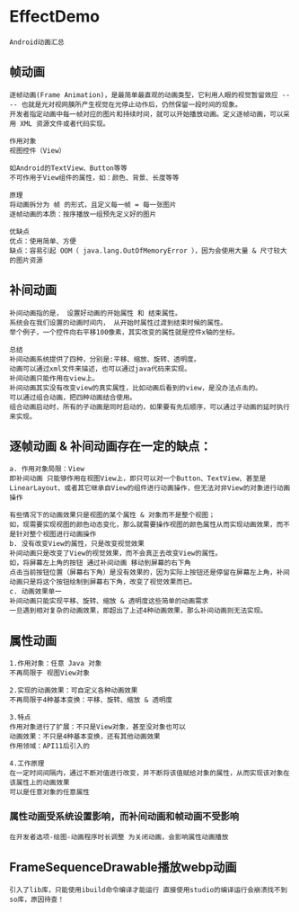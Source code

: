 # EffectDemo
    Android动画汇总


## 帧动画
    逐帧动画(Frame Animation)，是最简单最直观的动画类型，它利用人眼的视觉暂留效应 ---- 也就是光对视网膜所产生视觉在光停止动作后，仍然保留一段时间的现象。
    开发者指定动画中每一帧对应的图片和持续时间，就可以开始播放动画。定义逐帧动画，可以采用 XML 资源文件或者代码实现。
    
    作用对象
    视图控件（View）
    
    如Android的TextView、Button等等
    不可作用于View组件的属性，如：颜色、背景、长度等等
    
    原理
    将动画拆分为 帧 的形式，且定义每一帧 = 每一张图片
    逐帧动画的本质：按序播放一组预先定义好的图片
    
    优缺点
    优点：使用简单、方便
    缺点：容易引起 OOM（ java.lang.OutOfMemoryError ），因为会使用大量 & 尺寸较大的图片资源
    
## 补间动画
    补间动画指的是， 设置好动画的开始属性 和 结束属性。 
    系统会在我们设置的动画时间内， 从开始时属性过渡到结束时候的属性。
    举个例子，一个控件向右平移100像素，其实改变的属性就是控件x轴的坐标。
    
    总结  
    补间动画系统提供了四种，分别是:平移、缩放、旋转、透明度。
    动画可以通过xml文件来描述，也可以通过java代码来实现。
    补间动画只能作用在view上。
    补间动画其实没有改变view的真实属性，比如动画后看到的view，是没办法点击的。
    可以通过组合动画，把四种动画结合使用。
    组合动画启动时，所有的子动画是同时启动的，如果要有先后顺序，可以通过子动画的延时执行来实现。
    
    
## 逐帧动画 & 补间动画存在一定的缺点：
    a. 作用对象局限：View
    即补间动画 只能够作用在视图View上，即只可以对一个Button、TextView、甚至是LinearLayout、或者其它继承自View的组件进行动画操作，但无法对非View的对象进行动画操作
    
    有些情况下的动画效果只是视图的某个属性 & 对象而不是整个视图；
    如，现需要实现视图的颜色动态变化，那么就需要操作视图的颜色属性从而实现动画效果，而不是针对整个视图进行动画操作
    b. 没有改变View的属性，只是改变视觉效果
    补间动画只是改变了View的视觉效果，而不会真正去改变View的属性。
    如，将屏幕左上角的按钮 通过补间动画 移动到屏幕的右下角
    点击当前按钮位置（屏幕右下角）是没有效果的，因为实际上按钮还是停留在屏幕左上角，补间动画只是将这个按钮绘制到屏幕右下角，改变了视觉效果而已。
    c. 动画效果单一
    补间动画只能实现平移、旋转、缩放 & 透明度这些简单的动画需求
    一旦遇到相对复杂的动画效果，即超出了上述4种动画效果，那么补间动画则无法实现。

## 属性动画
    1.作用对象：任意 Java 对象
    不再局限于 视图View对象
    
    2.实现的动画效果：可自定义各种动画效果
    不再局限于4种基本变换：平移、旋转、缩放 & 透明度
    
    3.特点
    作用对象进行了扩展：不只是View对象，甚至没对象也可以
    动画效果：不只是4种基本变换，还有其他动画效果
    作用领域：API11后引入的
    
    4.工作原理
    在一定时间间隔内，通过不断对值进行改变，并不断将该值赋给对象的属性，从而实现该对象在该属性上的动画效果
    可以是任意对象的任意属性
    
### 属性动画受系统设置影响，而补间动画和帧动画不受影响
    在开发者选项-绘图-动画程序时长调整 为关闭动画，会影响属性动画播放

## FrameSequenceDrawable播放webp动画
    引入了lib库，只能使用ibuild命令编译才能运行 直接使用studio的编译运行会崩溃找不到so库，原因待查！
